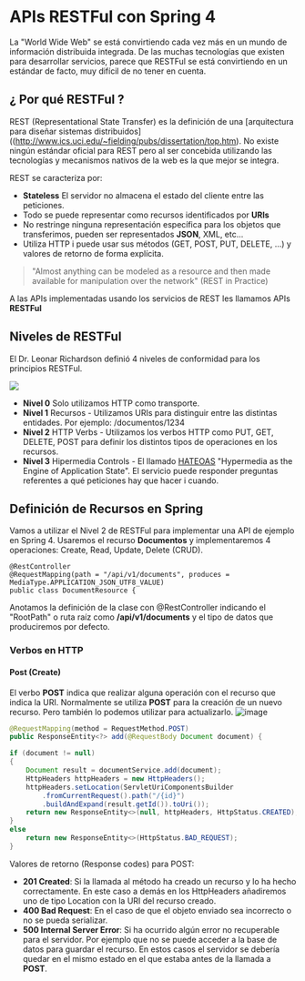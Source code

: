 # APIs RESTFul con Spring 4


La "World Wide Web" se está convirtiendo cada vez más en un mundo de información distribuida integrada. De las muchas tecnologías que existen para desarrollar servicios, parece que RESTFul se está convirtiendo en un estándar de facto, muy difícil de no tener en cuenta.

## ¿ Por qué RESTFul ?

REST (Representational State Transfer) es la definición de una [arquitectura para diseñar sistemas distribuidos]((http://www.ics.uci.edu/~fielding/pubs/dissertation/top.htm). 
No existe ningún estándar oficial para REST pero al ser concebida utilizando las tecnologías y mecanismos nativos de la web es la que mejor se integra.

REST se caracteriza por: 
* **Stateless** El servidor no almacena el estado del cliente entre las peticiones.
* Todo se puede representar como recursos identificados por **URIs**
* No restringe ninguna representación específica para los objetos que transferimos, pueden ser representados **JSON**, XML, etc...
* Utiliza HTTP i puede usar sus métodos (GET, POST, PUT, DELETE, ...) y valores de retorno de forma explícita.

> "Almost anything can be modeled as a resource and then made available for manipulation over the network" (REST in Practice)

A las APIs implementadas usando los servicios de REST les llamamos APIs **RESTFul**

## Niveles de RESTFul

El Dr. Leonar Richardson definió 4 niveles de conformidad para los principios RESTFul.

![](http://martinfowler.com/articles/images/richardsonMaturityModel/overview.png)

* **Nivel 0** Solo utilizamos HTTP como transporte. 
* **Nivel 1** Recursos - Utilizamos URIs para distinguir entre las distintas entidades. Por ejemplo: /documentos/1234
* **Nivel 2** HTTP Verbs - Utilizamos los verbos HTTP como PUT, GET, DELETE, POST para definir los distintos tipos de operaciones en los recursos.
* **Nivel 3** Hipermedia Controls - El llamado [HATEOAS](https://en.wikipedia.org/wiki/HATEOAS) "Hypermedia as the Engine of Application State". El servicio puede responder preguntas referentes a qué peticiones hay que hacer i cuando.

## Definición de Recursos en Spring 
Vamos a utilizar el Nivel 2 de RESTFul para implementar una API de ejemplo en Spring 4. Usaremos el recurso **Documentos** y implementaremos 4 operaciones: Create, Read, Update, Delete (CRUD).

```
@RestController
@RequestMapping(path = "/api/v1/documents", produces = MediaType.APPLICATION_JSON_UTF8_VALUE)
public class DocumentResource {
```

Anotamos la definición de la clase con @RestController indicando el "RootPath" o ruta raíz como **/api/v1/documents** y el tipo de datos que produciremos por defecto.

### Verbos en HTTP

#### Post (Create)

El verbo **POST** indica que realizar alguna operación con el recurso que indica la URI. Normalmente se utiliza **POST** para la creación de un nuevo recurso. Pero también lo podemos utilizar para actualizarlo.
![image](https://cloud.githubusercontent.com/assets/4984031/19948076/2b1b2146-a14b-11e6-90d9-a9bc5e93ce5f.png)


```java
@RequestMapping(method = RequestMethod.POST)
public ResponseEntity<?> add(@RequestBody Document document) {

if (document != null)
{
    Document result = documentService.add(document);
    HttpHeaders httpHeaders = new HttpHeaders();
    httpHeaders.setLocation(ServletUriComponentsBuilder
        .fromCurrentRequest().path("/{id}")
        .buildAndExpand(result.getId()).toUri());
    return new ResponseEntity<>(null, httpHeaders, HttpStatus.CREATED);
}
else
    return new ResponseEntity<>(HttpStatus.BAD_REQUEST);
}
```

Valores de retorno (Response codes) para POST: 

* **201 Created**: Si la llamada al método ha creado un recurso y lo ha hecho correctamente. En este caso a demás en los HttpHeaders añadiremos uno de tipo Location con la URI del recurso creado.
* **400 Bad Request**: En el caso de que el objeto enviado sea incorrecto o no se pueda serializar.
* **500 Internal Server Error**: Si ha ocurrido algún error no recuperable para el servidor. Por ejemplo que no se puede acceder a la base de datos para guardar el recurso. En estos casos el servidor se debería quedar en el mismo estado en el que estaba antes de la llamada a **POST**.



